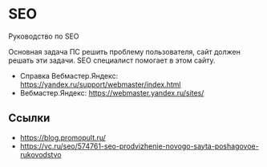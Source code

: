# SEO
Руководство по SEO

Основная задача ПС решить проблему пользователя, сайт должен решать эти задачи. SEO специалист помогает в этом сайту.

- Справка Вебмастер.Яндекс: https://yandex.ru/support/webmaster/index.html
- Вебмастер.Яндекс: https://webmaster.yandex.ru/sites/

## Ссылки
- https://blog.promopult.ru/
- https://vc.ru/seo/574761-seo-prodvizhenie-novogo-sayta-poshagovoe-rukovodstvo

